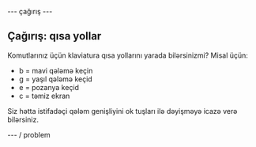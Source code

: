 \--- çağırış \---

## Çağırış: qısa yollar

Komutlarınız üçün klaviatura qısa yollarını yarada bilərsinizmi? Misal üçün:

+ b = mavi qələmə keçin
+ g = yaşıl qələmə keçid
+ e = pozanya keçid
+ c = təmiz ekran

Siz hətta istifadəçi qələm genişliyini ok tuşları ilə dəyişməyə icazə verə bilərsiniz.

\--- / problem